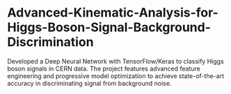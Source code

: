 # Advanced-Kinematic-Analysis-for-Higgs-Boson-Signal-Background-Discrimination
Developed a Deep Neural Network with TensorFlow/Keras to classify Higgs boson signals in CERN data. The project features advanced feature engineering and progressive model optimization to achieve state-of-the-art accuracy in discriminating signal from background noise.
